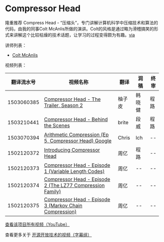 # Compressor Head 

隆重推荐 Compress Head - “压缩头”，专门讲解计算机科学中压缩技术和算法的代码，由我的同事Colt McAnlis所做的演讲。Colt的风格是通过略为滑稽搞笑的形式来讲解这个比较枯燥的技术话题，让学习的过程变得颇为有趣。[via](http://chinagdg.com/thread-3909-1-1.html)

讲师列表：

*   [Colt McAnlis](https://plus.google.com/+ColtMcAnlis)
 
视频列表：

| 翻译流水号 | 视频名称 | 翻译 | 润稿 | 终审 |
| -- | -- | -- | -- | -- |
| 1503060385 | [Compressor Head - The Trailer, Season 2](1503060385-the-trailer-season-2.md)  | 柚子皮 | 韩晓健 | 程路 |
| 1503210441 | [Compressor Head - Behind the Scenes](1503210441-behind-the-scenes.md)  | brite | 段威 | 程路 |
| 1503070394 | [Arithmetic Compression (Ep 5, Compressor Head) Google](1503070394-arithmetic-compression-ep-5-compressor-head-google.md)  | Chris | lch | -- |
| 1502120372 | [Introducing Compressor Head](1502120372-introducing-compressor-head.md)  | 周亿 | 程路 | -- |
| 1502120373 | [Compressor Head - Episode 1 (Variable Length Codes)](1502120373-episode-1-variable-length-codes.md)  | 周亿 | -- | -- |
| 1502120374 | [Compressor Head - Episode 2 (The LZ77 Compression Family)](1502120374-episode-2-the-lz77-compression-family.md)  | 周亿 | -- | -- |
| 1502120375 | [Compressor Head - Episode 3 (Markov Chain Compression)](1502120375-episode-3-markov-chain-compression.md)  | 周亿 | -- | -- |


[查看该项目所有视频（YouTube）](https://www.youtube.com/playlist?list=PLOU2XLYxmsIJGErt5rrCqaSGTMyyqNt2H)

查看更多关于 [开源开放技术的视频（字幕组）](../index.md)




